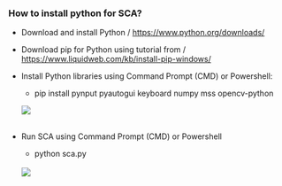 <h3>How to install python for SCA?</h3>

- Download and install Python / https://www.python.org/downloads/ <br>
- Download pip for Python using tutorial from / https://www.liquidweb.com/kb/install-pip-windows/ <br>
- Install Python libraries using Command Prompt (CMD) or Powershell: <br>
  - pip install pynput pyautogui keyboard numpy mss opencv-python<br>

  <img src="https://raw.githubusercontent.com/Suirdna/python-screen_click_ai/master/resources/setup.png"/><br><br>
  
- Run SCA using Command Prompt (CMD) or Powershell<br>
  - python sca.py<br><br>
  <img src="https://raw.githubusercontent.com/Suirdna/python-screen_click_ai/master/resources/open.png"/>
